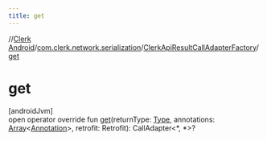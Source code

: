 ```yaml
---
title: get
---
```

//[Clerk Android](../../../index.html)/[com.clerk.network.serialization](../index.html)/[ClerkApiResultCallAdapterFactory](index.html)/[get](get.html)



# get



[androidJvm]\
open operator override fun [get](get.html)(returnType: [Type](https://developer.android.com/reference/kotlin/java/lang/reflect/Type.html), annotations: [Array](https://kotlinlang.org/api/latest/jvm/stdlib/kotlin-stdlib/kotlin/-array/index.html)&lt;[Annotation](https://kotlinlang.org/api/latest/jvm/stdlib/kotlin-stdlib/kotlin/-annotation/index.html)&gt;, retrofit: Retrofit): CallAdapter&lt;*, *&gt;?




